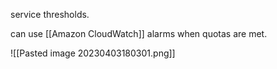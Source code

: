 service thresholds. 

can use [[Amazon CloudWatch]] alarms when quotas are met. 

![[Pasted image 20230403180301.png]]

